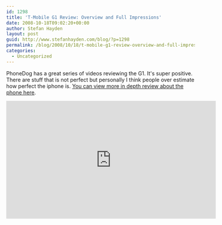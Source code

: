 ```yaml
---
id: 1298
title: 'T-Mobile G1 Review: Overview and Full Impressions'
date: 2008-10-18T09:02:20+00:00
author: Stefan Hayden
layout: post
guid: http://www.stefanhayden.com/blog/?p=1298
permalink: /blog/2008/10/18/t-mobile-g1-review-overview-and-full-impressions/
categories:
  - Uncategorized
---
```

PhoneDog has a great series of videos reviewing the G1. It's super positive. There are stuff that is not perfect but personally I think people over estimate how perfect the iphone is. <a href="https://www.youtube.com/video_response_view_all?v=GMSZzseX2zA">You can view more in depth review about the phone here</a>.

<iframe width="560" height="315" src="https://www.youtube.com/embed/GMSZzseX2zA&hl=en&fs=1" title="YouTube video player" frameborder="0" allow="accelerometer; autoplay; clipboard-write; encrypted-media; gyroscope; picture-in-picture" allowfullscreen></iframe>
